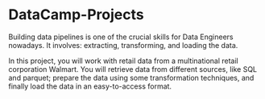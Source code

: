 # DataCamp-Projects

Building data pipelines is one of the crucial skills for Data Engineers nowadays. It involves: extracting, transforming, and loading the data.

In this project, you will work with retail data from a multinational retail corporation Walmart. You will retrieve data from different sources, like SQL and parquet; prepare the data using some transformation techniques, and finally load the data in an easy-to-access format.
